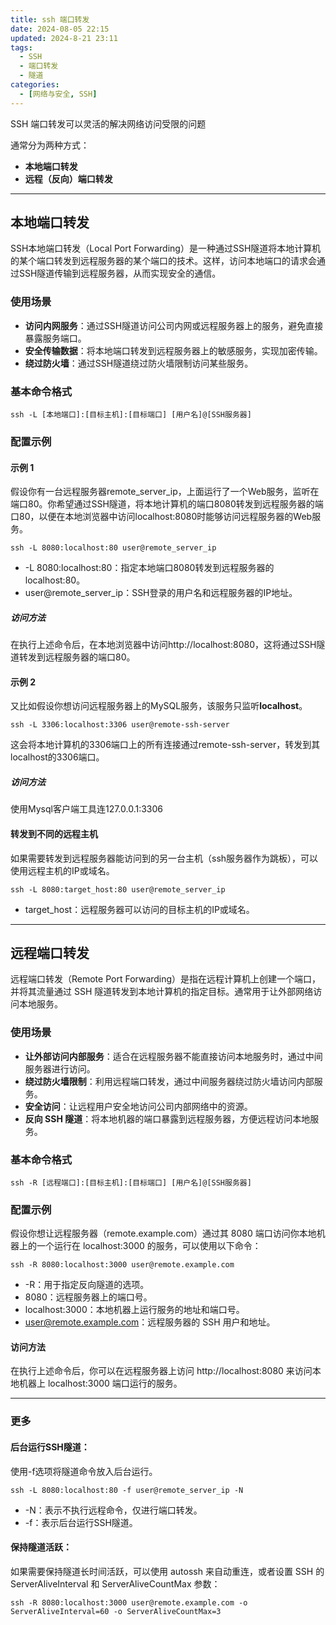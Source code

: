 ```yaml
---
title: ssh 端口转发
date: 2024-08-05 22:15
updated: 2024-8-21 23:11
tags: 
  - SSH
  - 端口转发
  - 隧道
categories:
  - [网络与安全, SSH]
---
```



SSH 端口转发可以灵活的解决网络访问受限的问题

通常分为两种方式：
- **本地端口转发** 
- **远程（反向）端口转发**   


-----

## 本地端口转发

SSH本地端口转发（Local Port Forwarding）是一种通过SSH隧道将本地计算机的某个端口转发到远程服务器的某个端口的技术。这样，访问本地端口的请求会通过SSH隧道传输到远程服务器，从而实现安全的通信。

### 使用场景
- **访问内网服务**：通过SSH隧道访问公司内网或远程服务器上的服务，避免直接暴露服务端口。
- **安全传输数据**：将本地端口转发到远程服务器上的敏感服务，实现加密传输。
- **绕过防火墙**：通过SSH隧道绕过防火墙限制访问某些服务。


### 基本命令格式
```
ssh -L [本地端口]:[目标主机]:[目标端口] [用户名]@[SSH服务器]
```

### 配置示例

#### 示例 1
假设你有一台远程服务器remote_server_ip，上面运行了一个Web服务，监听在端口80。你希望通过SSH隧道，将本地计算机的端口8080转发到远程服务器的端口80，以便在本地浏览器中访问localhost:8080时能够访问远程服务器的Web服务。

```
ssh -L 8080:localhost:80 user@remote_server_ip
```
- -L 8080:localhost:80：指定本地端口8080转发到远程服务器的localhost:80。
- user@remote_server_ip：SSH登录的用户名和远程服务器的IP地址。

##### 访问方法
在执行上述命令后，在本地浏览器中访问http://localhost:8080，这将通过SSH隧道转发到远程服务器的端口80。


#### 示例 2
又比如假设你想访问远程服务器上的MySQL服务，该服务只监听**localhost**。
```
ssh -L 3306:localhost:3306 user@remote-ssh-server
```
这会将本地计算机的3306端口上的所有连接通过remote-ssh-server，转发到其localhost的3306端口。

##### 访问方法
使用Mysql客户端工具连127.0.0.1:3306


#### 转发到不同的远程主机
如果需要转发到远程服务器能访问到的另一台主机（ssh服务器作为跳板），可以使用远程主机的IP或域名。
```
ssh -L 8080:target_host:80 user@remote_server_ip
```

- target_host：远程服务器可以访问的目标主机的IP或域名。


----


## 远程端口转发

远程端口转发（Remote Port Forwarding）是指在远程计算机上创建一个端口，并将其流量通过 SSH 隧道转发到本地计算机的指定目标。通常用于让外部网络访问本地服务。

### 使用场景
- **让外部访问内部服务**：适合在远程服务器不能直接访问本地服务时，通过中间服务器进行访问。
- **绕过防火墙限制**：利用远程端口转发，通过中间服务器绕过防火墙访问内部服务。
- **安全访问**：让远程用户安全地访问公司内部网络中的资源。
- **反向 SSH 隧道**：将本地机器的端口暴露到远程服务器，方便远程访问本地服务。


### 基本命令格式
```
ssh -R [远程端口]:[目标主机]:[目标端口] [用户名]@[SSH服务器]

```

### 配置示例
假设你想让远程服务器（remote.example.com）通过其 8080 端口访问你本地机器上的一个运行在 localhost:3000 的服务，可以使用以下命令：
```
ssh -R 8080:localhost:3000 user@remote.example.com
```
- -R：用于指定反向隧道的选项。
- 8080：远程服务器上的端口号。
- localhost:3000：本地机器上运行服务的地址和端口号。
- user@remote.example.com：远程服务器的 SSH 用户和地址。

#### 访问方法
在执行上述命令后，你可以在远程服务器上访问 http://localhost:8080 来访问本地机器上 localhost:3000 端口运行的服务。



----


### 更多
#### 后台运行SSH隧道：
使用-f选项将隧道命令放入后台运行。
```
ssh -L 8080:localhost:80 -f user@remote_server_ip -N

```

- -N：表示不执行远程命令，仅进行端口转发。
- -f：表示后台运行SSH隧道。



#### 保持隧道活跃：
如果需要保持隧道长时间活跃，可以使用 autossh 来自动重连，或者设置 SSH 的 ServerAliveInterval 和 ServerAliveCountMax 参数：
```
ssh -R 8080:localhost:3000 user@remote.example.com -o ServerAliveInterval=60 -o ServerAliveCountMax=3
```
